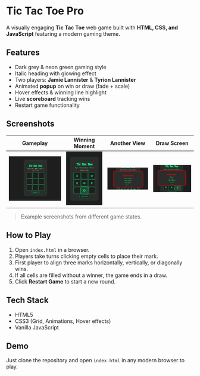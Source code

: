 # Tic Tac Toe Pro

A visually engaging **Tic Tac Toe** web game built with **HTML, CSS, and JavaScript** featuring a modern gaming theme.

## Features

- Dark grey & neon green gaming style  
- Italic heading with glowing effect  
- Two players: **Jamie Lannister** & **Tyrion Lannister**  
- Animated **popup** on win or draw (fade + scale)  
- Hover effects & winning line highlight  
- Live **scoreboard** tracking wins  
- Restart game functionality  

## Screenshots

| Gameplay | Winning Moment | Another View | Draw Screen |
|:---------:|:---------------:|:-------------:|:------------:|
| ![Gameplay](./screenshot1.png) | ![Winning Moment](./screenshot2.png) | ![Another View](./screenshot3.png) | ![Draw Screen](./drawshot.png) |

> Example screenshots from different game states.

## How to Play

1. Open `index.html` in a browser.  
2. Players take turns clicking empty cells to place their mark.  
3. First player to align three marks horizontally, vertically, or diagonally wins.  
4. If all cells are filled without a winner, the game ends in a draw.  
5. Click **Restart Game** to start a new round.

## Tech Stack

- HTML5  
- CSS3 (Grid, Animations, Hover effects)  
- Vanilla JavaScript  

## Demo

Just clone the repository and open `index.html` in any modern browser to play.  
